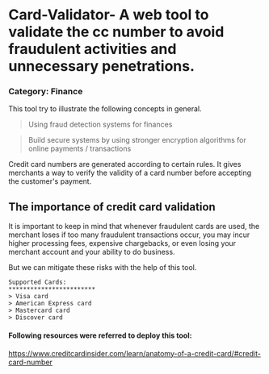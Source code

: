 # Card-Validator- A web tool to validate the cc number to avoid fraudulent activities and unnecessary penetrations.

### Category: Finance
This tool try to illustrate the following concepts in general. 
> Using fraud detection systems for finances

> Build secure systems by using stronger encryption algorithms for online payments / transactions


Credit card numbers are generated according to certain rules. It gives merchants a way to verify the validity of a card number before accepting the customer's payment.

## The importance of credit card validation 

It is important to keep in mind that whenever fraudulent cards are used, the merchant loses if too many fraudulent transactions occur, you may incur higher processing fees, expensive chargebacks, or even losing your merchant account and your ability to do business.

But we can mitigate these risks with the help of this tool.

```
Supported Cards:
************************
> Visa card
> American Express card
> Mastercard card
> Discover card
```

#### Following resources were referred to deploy this tool:
https://www.creditcardinsider.com/learn/anatomy-of-a-credit-card/#credit-card-number



